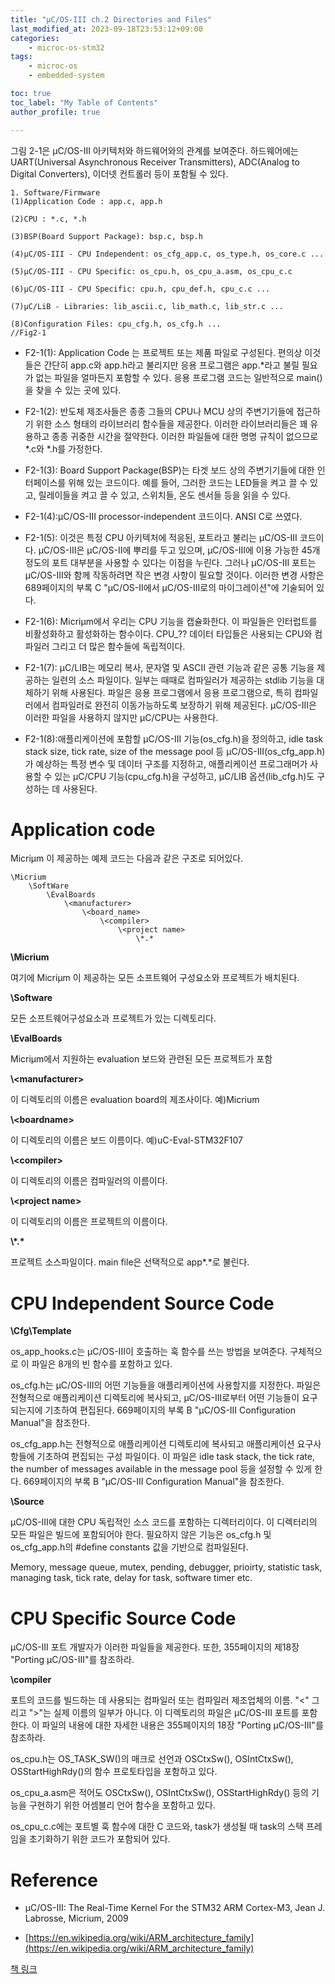 ```yaml
---
title: "μC/OS-III ch.2 Directories and Files"
last_modified_at: 2023-09-18T23:53:12+09:00
categories:
    - microc-os-stm32
tags:
    - microc-os
    - embedded-system

toc: true
toc_label: "My Table of Contents"
author_profile: true

---
```

그림 2-1은 μC/OS-III 아키텍처와 하드웨어와의 관계를 보여준다. 하드웨어에는 UART(Universal Asynchronous Receiver Transmitters), ADC(Analog to Digital Converters), 이더넷 컨트롤러 등이 포함될 수 있다.

```
1. Software/Firmware
(1)Application Code : app.c, app.h

(2)CPU : *.c, *.h

(3)BSP(Board Support Package): bsp.c, bsp.h

(4)μC/OS-III - CPU Independent: os_cfg_app.c, os_type.h, os_core.c ...

(5)μC/OS-III - CPU Specific: os_cpu.h, os_cpu_a.asm, os_cpu_c.c

(6)μC/OS-III - CPU Specific: cpu.h, cpu_def.h, cpu_c.c ...

(7)μC/LiB - Libraries: lib_ascii.c, lib_math.c, lib_str.c ...

(8)Configuration Files: cpu_cfg.h, os_cfg.h ...
//Fig2-1
```

- F2-1(1): Application Code 는 프로젝트 또는 제품 파일로 구성된다. 편의상 이것들은 간단히 app.c와 app.h라고 불리지만 응용 프로그램은 app.*라고 불릴 필요가 없는 파일을 얼마든지 포함할 수 있다. 응용 프로그램 코드는 일반적으로 main()을 찾을 수 있는 곳에 있다.

- F2-1(2): 반도체 제조사들은 종종 그들의 CPU나 MCU 상의 주변기기들에 접근하기 위한 소스 형태의 라이브러리 함수들을 제공한다. 이러한 라이브러리들은 꽤 유용하고 종종 귀중한 시간을 절약한다. 이러한 파일들에 대한 명명 규칙이 없으므로 *.c와 *.h를 가정한다.

- F2-1(3): Board Support Package(BSP)는 타겟 보드 상의 주변기기들에 대한 인터페이스를 위해 있는 코드이다. 예를 들어, 그러한 코드는 LED들을 켜고 끌 수 있고, 릴레이들을 켜고 끌 수 있고, 스위치들, 온도 센서들 등을 읽을 수 있다.

- F2-1(4):μC/OS-III processor-independent 코드이다. ANSI C로 쓰였다.

- F2-1(5): 이것은 특정 CPU 아키텍처에 적응된, 포트라고 불리는 μC/OS-III 코드이다. μC/OS-III은 μC/OS-II에 뿌리를 두고 있으며, μC/OS-III에 이용 가능한 45개 정도의 포트 대부분을 사용할 수 있다는 이점을 누린다. 그러나 μC/OS-III 포트는 μC/OS-III와 함께 작동하려면 작은 변경 사항이 필요할 것이다. 이러한 변경 사항은 689페이지의 부록 C "μC/OS-II에서 μC/OS-III로의 마이그레이션"에 기술되어 있다.

- F2-1(6): Micriμm에서 우리는 CPU 기능을 캡슐화한다. 이 파일들은 인터럽트를 비활성화하고 활성화하는 함수이다. CPU_?? 데이터 타입들은 사용되는 CPU와 컴파일러 그리고 더 많은 함수들에 독립적이다.

- F2-1(7): μC/LIB는 메모리 복사, 문자열 및 ASCII 관련 기능과 같은 공통 기능을 제공하는 일련의 소스 파일이다. 일부는 때때로 컴파일러가 제공하는 stdlib 기능을 대체하기 위해 사용된다. 파일은 응용 프로그램에서 응용 프로그램으로, 특히 컴파일러에서 컴파일러로 완전히 이동가능하도록 보장하기 위해 제공된다. μC/OS-III은 이러한 파일을 사용하지 않지만 μC/CPU는 사용한다.

- F2-1(8):애플리케이션에 포함할 μC/OS-III 기능(os_cfg.h)을 정의하고,  idle task stack size, tick rate, size of the message pool 등 μC/OS-III(os_cfg_app.h)가 예상하는 특정 변수 및 데이터 구조를 지정하고, 애플리케이션 프로그래머가 사용할 수 있는 μC/CPU 기능(cpu_cfg.h)을 구성하고, μC/LIB 옵션(lib_cfg.h)도 구성하는 데 사용된다.

# Application code
Micriμm 이 제공하는 예제 코드는 다음과 같은 구조로 되어있다.

```
\Micrium
    \SoftWare
        \EvalBoards
            \<manufacturer>
                \<board_name>
                    \<compiler>
                        \<project name>
                            \*.*
```

**\Micrium**


여기에 Micriμm 이 제공하는 모든 소프트웨어 구성요소와 프로젝트가 배치된다.

**\Software**


모든 소프트웨어구성요소과 프로젝트가 있는 디렉토리다.

**\EvalBoards**


Micriμm에서 지원하는 evaluation 보드와 관련된 모든 프로젝트가 포함

**\\\<manufacturer>**


이 디렉토리의 이름은 evaluation board의 제조사이다. 예)Micrium

**\\\<boardname>**


이 디렉토리의 이름은 보드 이름이다. 예)uC-Eval-STM32F107

**\\\<compiler>**


이 디렉토리의 이름은 컴파일러의 이름이다.

**\\\<project name>**


이 디렉토리의 이름은 프로젝트의 이름이다.

__\\\*.*__

프로젝트 소스파일이다. main file은 선택적으로 app*.*로 불린다.
# CPU Independent Source Code

__\\Cfg\\Template__

os_app_hooks.c는 μC/OS-III이 호출하는 훅 함수를 쓰는 방법을 보여준다. 구체적으로 이 파일은 8개의 빈 함수를 포함하고 있다.

os_cfg.h는 μC/OS-III의 어떤 기능들을 애플리케이션에 사용할지를 지정한다. 파일은 전형적으로 애플리케이션 디렉토리에 복사되고, μC/OS-III로부터 어떤 기능들이 요구되는지에 기초하여 편집된다. 669페이지의 부록 B "μC/OS-III Configuration Manual"을 참조한다.

os_cfg_app.h는 전형적으로 애플리케이션 디렉토리에 복사되고 애플리케이션 요구사항들에 기초하여 편집되는 구성 파일이다. 이 파일은 idle task stack, the tick rate, the number of messages available in the message pool  등을 설정할 수 있게 한다. 669페이지의 부록 B "μC/OS-III Configuration Manual"을 참조한다.

__\\Source__

μC/OS-III에 대한 CPU 독립적인 소스 코드를 포함하는 디렉터리이다. 이 디렉터리의 모든 파일은 빌드에 포함되어야 한다. 필요하지 않은 기능은 os_cfg.h 및 os_cfg_app.h의 #define constants 값을 기반으로 컴파일된다.

Memory, message queue, mutex, pending, debugger, prioirty, statistic task, managing task, tick rate, delay for task, software timer etc.

# CPU Specific Source Code
μC/OS-III 포트 개발자가 이러한 파일들을 제공한다. 또한, 355페이지의 제18장 "Porting μC/OS-III"를 참조하라.

__\\compiler__

포트의 코드를 빌드하는 데 사용되는 컴파일러 또는 컴파일러 제조업체의 이름. "<"
그리고 ">"는 실제 이름의 일부가 아니다. 이 디렉토리의 파일은 μC/OS-III 포트를 포함한다. 이 파일의 내용에 대한 자세한 내용은 355페이지의 18장 "Porting μC/OS-III"를 참조하라.

os_cpu.h는 OS_TASK_SW()의 매크로 선언과 OSCtxSw(), OSIntCtxSw(), OSStartHighRdy()의 함수 프로토타입을 포함하고 있다.

os_cpu_a.asm은 적어도 OSCtxSw(), OSIntCtxSw(), OSStartHighRdy() 등의 기능을 구현하기 위한 어셈블리 언어 함수을 포함하고 있다.

os_cpu_c.c에는 포트별 훅 함수에 대한 C 코드와, task가 생성될 때 task의 스택 프레임을 초기화하기 위한 코드가 포함되어 있다.

# Reference
 - μC/OS-III: The Real-Time Kernel For the STM32 ARM Cortex-M3, Jean J. Labrosse, Micrium, 2009

 - [https://en.wikipedia.org/wiki/ARM_architecture_family](https://en.wikipedia.org/wiki/ARM_architecture_family)

[책 링크](https://micrium.atlassian.net/wiki/spaces/osiiidoc/overview)

